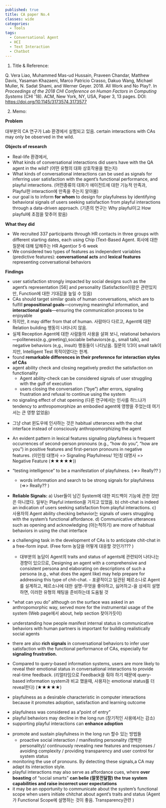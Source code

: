 ```yaml
---
published: true
title: CA paper No.4
classes: wide
categories:
  - Tools
tags:
  - Conversational Agent
  - HCI
  - Text Interaction
  - Chatbot
---
```




1. Title & Reference: 

Q. Vera Liao, Muhammed Mas-ud Hussain, Praveen Chandar, Matthew Davis, Yasaman Khazaeni, Marco Patricio Crasso, Dakuo Wang, Michael Muller, N. Sadat Shami, and Werner Geyer. 2018. All Work and No Play?. In *Proceedings of the 2018 CHI Conference on Human Factors in Computing Systems* (CHI '18). ACM, New York, NY, USA, Paper 3, 13 pages. DOI: https://doi.org/10.1145/3173574.3173577

2. Memo:

**Problem**

대부분의 CA 연구가 Lab 환경에서 실험되고 있음. certain interactions with CAs may only be observed in the wild.

**Objects of research**

-  Real-life 환경에서, 
  - What kinds of conversational interactions did users have with the QA agent in the wild? (어떤 유형의 대화 상호작용을 했는지)
  - What kinds of conversational interactions can be used as signals for inferring user satisfaction with the agent’s functional performance, and playful interactions. (어떤종류의 대화가 에이전트에 대한 기능적 만족과, Playful한 interaction에 만족을 주는지 알아봄)
-  our goal is to inform **for whom** to design for playfulness by identifying behavioral signals of users seeking satisfaction from playful interactions through a data-driven approach. (기존의 연구는 Why playful이고 How playful에 초점을 맞추어 왔음)

**What they did**

- We recruited 337 participants through HR contacts in three groups with different starting dates, each using Chip (Text-Based Agent. 회사에 대한 질문에 대해 답해주는 HR Agent)or 5-6 week
- We considered two types of features as independent variables (predictive features): **conversational acts** and **lexical features** representing conversational behaviors

**Findings**

* user satisfaction strongly impacted by social designs such as the agent’s representation [56] and personality (Satisfaction이랑은 관련있지만, Function에 대한 기대감을 높일 수 있음)
*  CAs should target similar goals of human conversations, which are to fulﬁll **propositional goals**—conveying meaningful information, and **interactional goals**—ensuring the communication process to be enjoyable
* 하지만, it may differ from that of human. 사람마다 다르고, Agent에 대한 Relation building 행동이 나타나지 않음. 
*  실제 Reception Agent에 대한 사람들의 사용을 살펴 보니, relational behaviors—politeness(e.g.,greeting),sociable behaviors(e.g., small talk), and negative behaviors (e,g., insult) 행동들이 나타났음.  질문의 1/3이 small talk이지만, Intelligent Test 목적이였다는 한계. 
* found **remarkable differences in their preference for interaction styles of CAs**
* agent ability check and closing negatively predict the satisfaction on functionality
  - Agent ability-check can be considered signals of user struggling with the gulf of execution 
  -  users closing the conversation (“bye”) after errors, signaling frustration and refusal to continue using the system
*  no signaling effect of chat opening (다른 연구에서는 인사를 하느냐가  tendency to anthropomorphize an embodied agent에 영향을 주었는데 여기서는 큰 영향 없었음)
  - 그냥 chat 윈도우에 인사하는 것은 habitual utterances with the chat interface instead of consciously anthropomorphizing the agent
*  An evident pattern in lexical features signaling playfulness is frequent occurrences of second-person pronouns (e.g., “how do you”, “how are you”) in positive features and ﬁrst-person pronouns in negative features. (이인칭 대명사 => Signaling Playfulness/ 1인칭 대명사 => Negative Feature (★★★★★))
* “testing intelligence” to be a manifestation of playfulness. (=>> Really?? )
  -  words information and search to be strong signals for playfulness  (=>> Really?? )

* **Reliable Signals:** a) User들이 남긴 System에 대한 피드백이 기능에 관한 것만은 아니였다. 일부는 Playful intention을 가지고 있었음.  b) chit-chat is indeed an indication of users seeking satisfaction from playful interactions. c) 사용자의 Agent ability checking behavior는  signals of users struggling with the system’s functional affordance. d) Communicative utterances such as opening and acknowledging (아는척하기) are more of habitual behaviors in using the chat interface
* a challenging task in the development of CAs is to anticipate chit-chat in a free-form input.  (Free form 농담을 어떻게 대응할 것인가??? )
  - 대부분의 농담이 Agent의 traits and status of agents에 관련되어 나타나는 경향이 있으므로,  Designing an agent with a comprehensive and consistent persona and elaborating on descriptions of such a persona (e.g., what does the agent like) may help prepare for addressing this type of chit-chat. - 포괄적이고 일관된 페르소나로 Agent를 설계하고, 페르소나에 대한 설명-무엇을 좋아하고, 싫어하고-을 상세히 설명하면, 이러한 유형의 채팅을 준비하는데 도움될 것
* “what can you do” although on the surface was asked in an anthropomorphic way, served more for the instrumental usage of the system (Web page에서 about, help section 찾아가듯이)

*  understanding how people manifest internal status in communicative behaviors with human partners is important for building realistically social agents
* there are also **rich signals** in conversational behaviors to infer user satisfaction with the functional performance of CAs, especially for **signaling frustration.**
* Compared to query-based information systems, users are more likely to reveal their emotional status in conversational interactions to provide real-time feedback.  (리얼타임으로 Feedback을 줘야 하기 때문에 query-based information system과 비교 했을때, 사용자는 emotional status를 더 reveal한다) (★★★★★)
*  playfulness as a desirable characteristic in computer interactions because it promotes adoption, satisfaction and learning outcome
  -  playfulness was considered as a“point of entry”
  - playful behaviors may decline in the long run (장기적인 사용에서는 감소)
  - supporting playful interactions can **enhance adoption**
* promote and sustain playfulness in the long run 할수 있는 방법들
  -  proactive social interaction /  manifesting personality (명백한 personality)/ continuously revealing new features and responses /  avoiding complexity /  providing transparency and user control for system status
*  monitoring the use of pronouns.  By detecting these signals,a CA may adapt its interaction style. 
* playful interactions may also serve as affordance cues, where **over boasting** of “social smarts” **can belie (잘못전달함) the true system capabilities and raise incorrect user expectations**
* it may be an opportunity to communicate about the system’s functional scope when users initiate chitchat about agent’s traits and status (Agent가  Functional Scope에  설명하는 것이 좋음. Transparency관련 )
